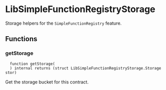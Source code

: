 # LibSimpleFunctionRegistryStorage

Storage helpers for the `SimpleFunctionRegistry` feature.



## Functions
### getStorage
```solidity
  function getStorage(
  ) internal returns (struct LibSimpleFunctionRegistryStorage.Storage stor)
```
Get the storage bucket for this contract.



